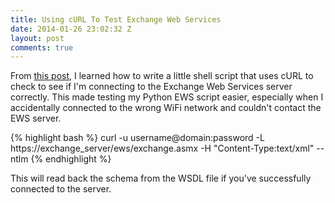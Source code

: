 ```yaml
---
title: Using cURL To Test Exchange Web Services
date: 2014-01-26 23:02:32 Z
layout: post
comments: true
---
```


From [this post](http://blogs.msdn.com/b/exchangedev/archive/2009/02/05/quick-and-dirty-unix-shell-scripting-with-ews.aspx), I learned how to write a little shell script that uses cURL to check to see if I'm connecting to the Exchange Web Services server correctly. This made testing my Python EWS script easier, especially when I accidentally connected to the wrong WiFi network and couldn't contact the EWS server.

{% highlight bash %}
curl -u username@domain:password -L https://exchange_server/ews/exchange.asmx -H "Content-Type:text/xml"    --ntlm
{% endhighlight %}

This will read back the schema from the WSDL file if you've successfully connected to the server.
